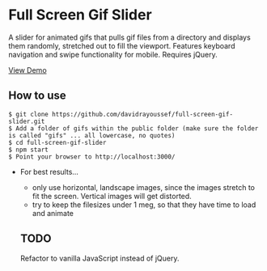 # Full Screen Gif Slider
A slider for animated gifs that pulls gif files from a directory and displays them randomly, stretched out to fill the viewport. Features keyboard navigation and swipe functionality for mobile. Requires jQuery.

[View Demo](http://davidra.co/full-screen-gif-slider/)

How to use
----------
```shell
$ git clone https://github.com/davidrayoussef/full-screen-gif-slider.git
$ Add a folder of gifs within the public folder (make sure the folder is called "gifs" ... all lowercase, no quotes)
$ cd full-screen-gif-slider
$ npm start
$ Point your browser to http://localhost:3000/
```
- For best results...
  * only use horizontal, landscape images, since the images stretch to fit the screen. Vertical images will get distorted.
  * try to keep the filesizes under 1 meg, so that they have time to load and animate

  TODO
  ----
  Refactor to vanilla JavaScript instead of jQuery.
